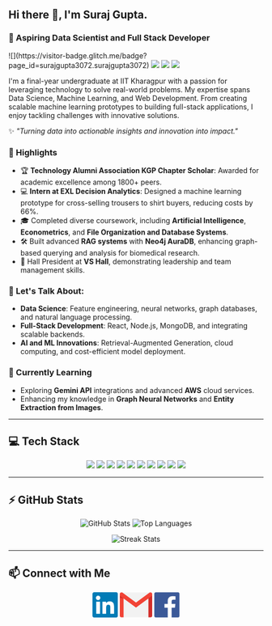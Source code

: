 ## Hi there 👋, I'm Suraj Gupta.

### 🚀 Aspiring Data Scientist and Full Stack Developer

<p>
![](https://visitor-badge.glitch.me/badge?page_id=surajgupta3072.surajgupta3072)
<a href="https://github.com/surajgupta3072/"><img src="https://img.shields.io/github/followers/surajgupta3072?style=social"/></a>
<a href="https://github.com/surajgupta3072?tab=repositories"><img src="https://badges.frapsoft.com/os/v2/open-source.svg?v=103"/></a>
<img src="https://img.shields.io/badge/OS-Ubuntu-dc143c"/>
</p>

I'm a final-year undergraduate at IIT Kharagpur with a passion for leveraging technology to solve real-world problems. My expertise spans Data Science, Machine Learning, and Web Development. From creating scalable machine learning prototypes to building full-stack applications, I enjoy tackling challenges with innovative solutions.

✨ *"Turning data into actionable insights and innovation into impact."*

### 📌 Highlights

- 🏆 **Technology Alumni Association KGP Chapter Scholar**: Awarded for academic excellence among 1800+ peers.
- 💻 **Intern at EXL Decision Analytics**: Designed a machine learning prototype for cross-selling trousers to shirt buyers, reducing costs by 66%.
- 🎓 Completed diverse coursework, including **Artificial Intelligence**, **Econometrics**, and **File Organization and Database Systems**.
- 🛠 Built advanced **RAG systems** with **Neo4j AuraDB**, enhancing graph-based querying and analysis for biomedical research.
- 🌟 Hall President at **VS Hall**, demonstrating leadership and team management skills.

### 💬 Let's Talk About:

- **Data Science**: Feature engineering, neural networks, graph databases, and natural language processing.
- **Full-Stack Development**: React, Node.js, MongoDB, and integrating scalable backends.
- **AI and ML Innovations**: Retrieval-Augmented Generation, cloud computing, and cost-efficient model deployment.

### 🌱 Currently Learning

- Exploring **Gemini API** integrations and advanced **AWS** cloud services.
- Enhancing my knowledge in **Graph Neural Networks** and **Entity Extraction from Images**.

---

<h2><b>💻 Tech Stack</b></h2>
<p align="center">
    <img src="https://img.shields.io/badge/Bootstrap-563D7C?style=for-the-badge&logo=bootstrap&logoColor=white" height="25"/>
    <img src="https://img.shields.io/badge/JavaScript-323330?style=for-the-badge&logo=javascript&logoColor=F7DF1E" height="25"/>
    <img src="https://img.shields.io/badge/React-20232A?style=for-the-badge&logo=react&logoColor=61DAFB" height="25"/>
    <img src="https://img.shields.io/badge/Python-3776AB?style=for-the-badge&logo=python&logoColor=white" height="25"/>
    <img src="https://img.shields.io/badge/Node.js-43853D?style=for-the-badge&logo=node.js&logoColor=white" height="25"/>
    <img src="https://img.shields.io/badge/MongoDB-4EA94B?style=for-the-badge&logo=mongodb&logoColor=white" height="25"/>
    <img src="https://img.shields.io/badge/Neo4j-008CC1?style=for-the-badge&logo=neo4j&logoColor=white" height="25"/>
    <img src="https://img.shields.io/badge/AWS-232F3E?style=for-the-badge&logo=amazon-aws&logoColor=white" height="25"/>
    <img src="https://img.shields.io/badge/Redux-563D7C?style=for-the-badge&logo=redux&logoColor=white" height="25"/>
    <img src="https://img.shields.io/badge/Git-FF9800?style=for-the-badge&logo=git&logoColor=white" height="25"/>
</p>

---

<h2><b>⚡ GitHub Stats</b></h2>
<p align="center">
    <img height="200em" src="https://github-readme-stats.vercel.app/api?username=surajgupta3072&count_private=true&show_icons=true&theme=tokyonight&include_all_commits=true&custom_title=My Github Stats&hide_border=false&border_color=808080&bg_color=242424" alt="GitHub Stats"/>
    <img height="200em" src="https://github-readme-stats.vercel.app/api/top-langs/?username=surajgupta3072&theme=tokyonight&hide=css,tcl,html&hide_border=false&border_color=808080&bg_color=242424" alt="Top Languages"/>
</p>

<p align="center">
  <img height="200em" src="https://github-readme-streak-stats.herokuapp.com/?user=surajgupta3072&theme=tokyonight_duo&hide_border=false" alt="Streak Stats"/>
</p>

---

<h2><b>📫 Connect with Me</b></h2>
<p align="center">
    <a href="https://www.linkedin.com/in/suraj-gupta-457496201"><img src="https://raw.githubusercontent.com/praneeth-rdy/praneeth-rdy/master/assets/linkedin.png" height="50"/></a>
    <a href="mailto:surajgupta.3072@gmail.com"><img src="https://raw.githubusercontent.com/praneeth-rdy/praneeth-rdy/master/assets/email.png" height="50"/></a>
    <a href="https://www.facebook.com/profile.php?id=100057206746965"><img src="https://raw.githubusercontent.com/praneeth-rdy/praneeth-rdy/master/assets/facebook.png" height="50"/></a>
</p>
